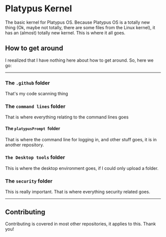 # Platypus Kernel
The basic kernel for Platypus OS. Because Platypus OS is a totally new thing (Ok, maybe not totally, there are some files from the Linux kernel), it has an (almost) totally new kernel. This is where it all goes.
## How to get around
I reealized that I have nothing here about how to get around. So, here we go:
***
### The `.github` folder
That's my code scanning thing
### The `command lines` folder
That is where everything relating to the command lines goes
#### The `platypusPrompt `folder
That is where the command line for logging in, and other stuff goes, it is in another repository.
### `The Desktop tools` folder
This is where the desktop environment goes, if I could only upload a folder.
### The `security` folder
This is really important. That is where everything security related goes.
***
## Contributing
Contributing is covered in most other repositories, it applies to this. Thank you!
